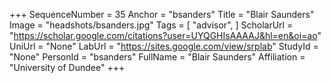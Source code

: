 +++
SequenceNumber = 35
Anchor = "bsanders"
Title = "Blair Saunders"
Image = "headshots/bsanders.jpg"
Tags = [ "advisor", ]
ScholarUrl = "https://scholar.google.com/citations?user=UYQGHIsAAAAJ&hl=en&oi=ao"
UniUrl = "None"
LabUrl = "https://sites.google.com/view/srplab"
StudyId = "None"
PersonId = "bsanders"
FullName = "Blair Saunders"
Affiliation = "University of Dundee"
+++